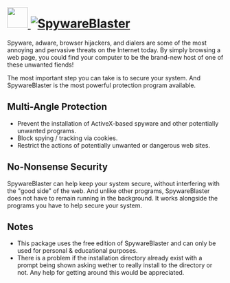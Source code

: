 # [<img src="https://cdn.jsdelivr.net/gh/AdmiringWorm/chocolatey-packages@ce5b94c36d002e69d93d44283712e5645f87d860/automatic/spywareblaster/icons/spywareblaster.png" height="48" width="48" /> ![SpywareBlaster](https://img.shields.io/chocolatey/v/spywareblaster.svg?label=SpywareBlaster&style=for-the-badge)](https://chocolatey.org/packages/spywareblaster)

Spyware, adware, browser hijackers, and dialers are some of the most annoying and pervasive threats on the Internet today. By simply browsing a web page, you could find your computer to be the brand-new host of one of these unwanted fiends!

The most important step you can take is to secure your system. And SpywareBlaster is the most powerful protection program available.

## Multi-Angle Protection

- Prevent the installation of ActiveX-based spyware and other potentially unwanted programs.
- Block spying / tracking via cookies.
- Restrict the actions of potentially unwanted or dangerous web sites.

## No-Nonsense Security

SpywareBlaster can help keep your system secure, without interfering with the "good side" of the web. And unlike other programs, SpywareBlaster does not have to remain running in the background. It works alongside the programs you have to help secure your system.

## Notes

- This package uses the free edition of SpywareBlaster and can only be used for personal & educational purposes.
- There is a problem if the installation directory already exist with a prompt being shown asking wether to really install to the directory or not. Any help for getting around this would be appreciated.

